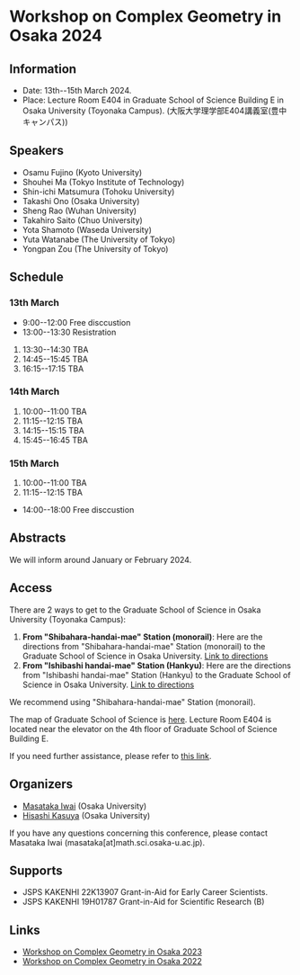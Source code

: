 # Workshop on Complex Geometry in Osaka 2024 

## Information
- Date: 13th--15th March 2024.
- Place: Lecture Room E404 in Graduate School of Science Building E in Osaka University (Toyonaka Campus). (大阪大学理学部E404講義室(豊中キャンパス))

## Speakers
- Osamu Fujino (Kyoto University)
- Shouhei Ma (Tokyo Institute of Technology)
- Shin-ichi Matsumura (Tohoku University)
- Takashi Ono (Osaka University)
- Sheng Rao (Wuhan University)
- Takahiro Saito (Chuo University)
- Yota Shamoto (Waseda University)
- Yuta Watanabe (The University of Tokyo)
- Yongpan Zou (The University of Tokyo)

## Schedule

### 13th March
- 9:00--12:00 Free disccustion
- 13:00--13:30 Resistration 

1. 13:30--14:30 TBA
2. 14:45--15:45 TBA
3. 16:15--17:15 TBA

### 14th March
1. 10:00--11:00 TBA
2. 11:15--12:15 TBA
3. 14:15--15:15 TBA
4. 15:45--16:45 TBA

### 15th March
1. 10:00--11:00 TBA
2. 11:15--12:15 TBA

- 14:00--18:00 Free disccustion

##  Abstracts
We will inform around January or February 2024.
<!--
Click Here for the PDF version of the program and abstracts. 
-->

## Access
There are 2 ways to get to the Graduate School of Science in Osaka University (Toyonaka Campus):

1. **From "Shibahara-handai-mae" Station (monorail)**: Here are the directions from "Shibahara-handai-mae" Station (monorail) to the Graduate School of Science in Osaka University. [Link to directions](https://www.sci.osaka-u.ac.jp/en/wp-content/uploads/2022/02/Directions-from-Shibahara-handai-mae-Station-to-GSS-Osaka-U_Sep.2020.pdf)
2.  **From "Ishibashi handai-mae" Station  (Hankyu)**: Here are the directions from "Ishibashi handai-mae" Station (Hankyu) to the Graduate School of Science in Osaka University. [Link to directions](https://www.sci.osaka-u.ac.jp/en/wp-content/uploads/2022/02/Directions-from-Hankyu-Ishibashi-handai-mae-Station-to-GSS-Osaka-U_Sep.2020.pdf)

We recommend using "Shibahara-handai-mae" Station (monorail). 

The map of Graduate School of Science is [here](https://www.sci.osaka-u.ac.jp/en/wp-content/uploads/2022/07/Buildings-of-Graduate-School-of-Science.pdf).
Lecture Room E404 is located near the elevator on the 4th floor of Graduate School of Science Building E.

 If you need further assistance, please refer to [this link](http://www.math.sci.osaka-u.ac.jp/eng/access.html).

## Organizers
- [Masataka Iwai](https://masataka123.github.io/blog3_e/) (Osaka University)
- [Hisashi Kasuya](https://sites.google.com/site/hisashikasuyamath/home) (Osaka University)

If you have any questions concerning this conference, please contact Masataka Iwai (masataka[at]math.sci.osaka-u.ac.jp).

## Supports

- JSPS KAKENHI 22K13907 Grant-in-Aid for Early Career Scientists.
- JSPS KAKENHI 19H01787 Grant-in-Aid for Scientific Research (B)

## Links
- [Workshop on Complex Geometry in Osaka 2023](https://sites.google.com/site/hisashikasuyamath/workshop-on-complex-geometry-in-osaka-2023)
- [Workshop on Complex Geometry in Osaka 2022](https://sites.google.com/site/hisashikasuyamath/workshop-on-complex-geometry)



<!-- 

## -- Hodge theory and vanishing theorem --
Science Buildingsへの行き方は二つあります
-Shibahara-handai-mae" Station(monorail)から来る方法. Shibahara-handai-mae" Stationから大阪大学理学部のアクセス方法はこちらです. [](https://www.sci.osaka-u.ac.jp/en/wp-content/uploads/2022/02/Directions-from-Shibahara-handai-mae-Station-to-GSS-Osaka-U_Sep.2020.pdf)
- Ishibashi Station (Hankyu)から来る方法. Ishibashi Station (Hankyu)から大阪大学理学部のアクセス方法はこちらです[](https://www.sci.osaka-u.ac.jp/en/wp-content/uploads/2022/02/Directions-from-Hankyu-Ishibashi-handai-mae-Station-to-GSS-Osaka-U_Sep.2020.pdf)
私はShibahara-handai-mae" Station(monorail)を利用するのをお勧めします. 

理学研究科E棟の地図はこちらです.[](https://www.sci.osaka-u.ac.jp/en/wp-content/uploads/2022/07/Buildings-of-Graduate-School-of-Science.pdf)
404講義室はE棟の4階エレベーターのすぐ近くの部屋です. 


もしわからない場合はこちらも参考にしてください. 

[ガイダンス資料+演習問題集](https://masataka123.github.io/2023_winter_generaltopology/material/0_位相問題集.pdf).
-->
